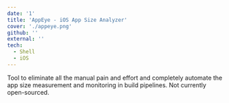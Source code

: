 ```yaml
---
date: '1'
title: 'AppEye - iOS App Size Analyzer'
cover: './appeye.png'
github: ''
external: ''
tech:
  - Shell
  - iOS
---
```


Tool to eliminate all the manual pain and effort and completely automate the app size measurement and monitoring in build pipelines. Not currently open-sourced.
